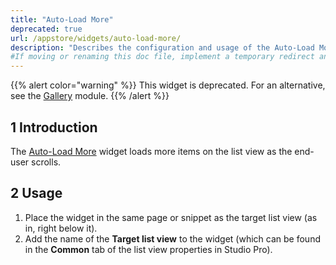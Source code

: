 ```yaml
---
title: "Auto-Load More"
deprecated: true
url: /appstore/widgets/auto-load-more/
description: "Describes the configuration and usage of the Auto-Load More widget, which is available in the Mendix Marketplace."
#If moving or renaming this doc file, implement a temporary redirect and let the respective team know they should update the URL in the product. See Mapping to Products for more details.
---
```


{{% alert color="warning" %}}
This widget is deprecated. For an alternative, see the [Gallery](/appstore/modules/gallery/) module.
{{% /alert %}}

## 1 Introduction

The [Auto-Load More](https://marketplace.mendix.com/link/component/50323/) widget loads more items on the list view as the end-user scrolls.

## 2 Usage

1. Place the widget in the same page or snippet as the target list view (as in, right below it).
2. Add the name of the **Target list view** to the widget (which can be found in the **Common** tab of the list view properties in Studio Pro).
